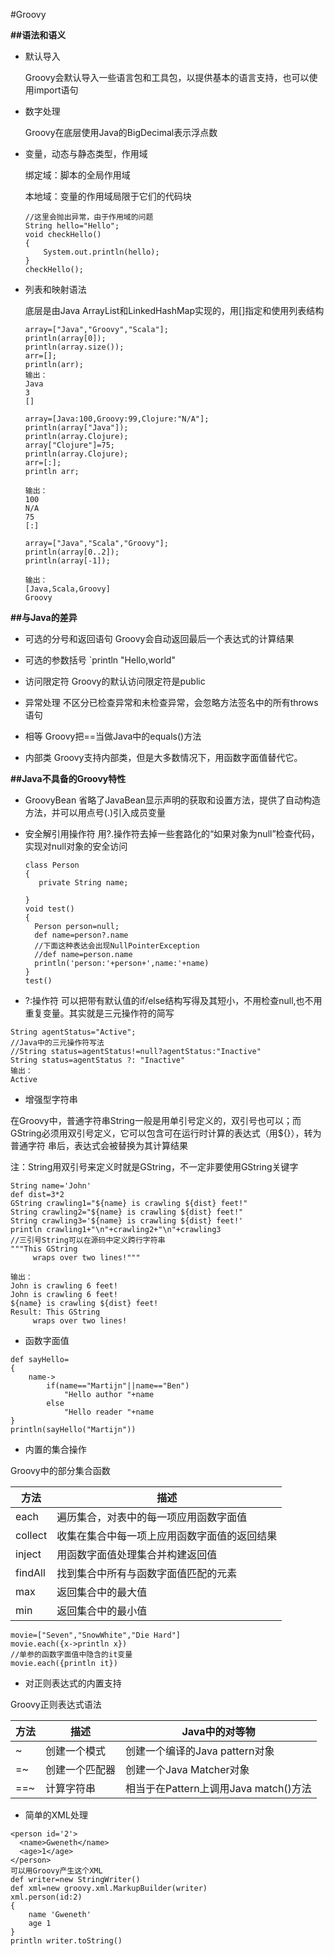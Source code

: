 #Groovy

**##语法和语义**

* 默认导入

  Groovy会默认导入一些语言包和工具包，以提供基本的语言支持，也可以使用import语句
  
* 数字处理

  Groovy在底层使用Java的BigDecimal表示浮点数
  
* 变量，动态与静态类型，作用域

  绑定域：脚本的全局作用域
  
  本地域：变量的作用域局限于它们的代码块
  
  ```
  //这里会抛出异常，由于作用域的问题
  String hello="Hello";
  void checkHello()
  {
      System.out.println(hello);
  }
  checkHello();
  ```

* 列表和映射语法

  底层是由Java ArrayList和LinkedHashMap实现的，用[]指定和使用列表结构
  ```
  array=["Java","Groovy","Scala"];
  println(array[0]);
  println(array.size());
  arr=[];
  println(arr);
  输出：
  Java
  3
  []
  
  array=[Java:100,Groovy:99,Clojure:"N/A"];
  println(array["Java"]);
  println(array.Clojure);
  array["Clojure"]=75;
  println(array.Clojure);
  arr=[:];
  println arr;
  
  输出：
  100
  N/A
  75
  [:]
  
  array=["Java","Scala","Groovy"];
  println(array[0..2]);
  println(array[-1]);

  输出：
  [Java,Scala,Groovy]
  Groovy
  ```
  
**##与Java的差异**

* 可选的分号和返回语句  Groovy会自动返回最后一个表达式的计算结果

* 可选的参数括号
  `println "Hello,world"
  
* 访问限定符   Groovy的默认访问限定符是public

* 异常处理    不区分已检查异常和未检查异常，会忽略方法签名中的所有throws语句

* 相等    Groovy把==当做Java中的equals()方法

* 内部类   Groovy支持内部类，但是大多数情况下，用函数字面值替代它。

**##Java不具备的Groovy特性**

* GroovyBean    省略了JavaBean显示声明的获取和设置方法，提供了自动构造方法，并可以用点号(.)引入成员变量

* 安全解引用操作符    用?.操作符去掉一些套路化的“如果对象为null”检查代码，实现对null对象的安全访问
  ```
  class Person
  {
     private String name;
    
  }
  void test()
  {
    Person person=null;
    def name=person?.name
    //下面这种表达会出现NullPointerException
    //def name=person.name
    println('person:'+person+',name:'+name)
  }
  test()
  ```
  
* ?:操作符    可以把带有默认值的if/else结构写得及其短小，不用检查null,也不用重复变量。其实就是三元操作符的简写
```
String agentStatus="Active";
//Java中的三元操作符写法
//String status=agentStatus!=null?agentStatus:"Inactive"
String status=agentStatus ?: "Inactive"
输出：
Active
```

* 增强型字符串
  
在Groovy中，普通字符串String一般是用单引号定义的，双引号也可以；而GString必须用双引号定义，它可以包含可在运行时计算的表达式（用${}），转为普通字符
串后，表达式会被替换为其计算结果

注：String用双引号来定义时就是GString，不一定非要使用GString关键字
```
String name='John'
def dist=3*2
GString crawling1="${name} is crawling ${dist} feet!"
String crawling2="${name} is crawling ${dist} feet!"
String crawling3='${name} is crawling ${dist} feet!'
println crawling1+"\n"+crawling2+"\n"+crawling3
//三引号String可以在源码中定义跨行字符串
"""This GString
     wraps over two lines!"""
     
输出：
John is crawling 6 feet!
John is crawling 6 feet!
${name} is crawling ${dist} feet!
Result: This GString
     wraps over two lines!
```

* 函数字面值
```
def sayHello=
{    
    name->
        if(name=="Martijn"||name=="Ben")
            "Hello author "+name
        else
            "Hello reader "+name
}
println(sayHello("Martijn"))
```

* 内置的集合操作

Groovy中的部分集合函数

方法        |描述
------------|-----------------------
each    |遍历集合，对表中的每一项应用函数字面值
collect |收集在集合中每一项上应用函数字面值的返回结果
inject  |用函数字面值处理集合并构建返回值
findAll |找到集合中所有与函数字面值匹配的元素
max     |返回集合中的最大值
min     |返回集合中的最小值

```
movie=["Seven","SnowWhite","Die Hard"]
movie.each({x->println x})
//单参的函数字面值中隐含的it变量
movie.each({println it})
```

* 对正则表达式的内置支持

Groovy正则表达式语法

方法      |描述               |Java中的对等物
---------|-------------------|-----------
~ |创建一个模式 |创建一个编译的Java pattern对象
=~|创建一个匹配器|创建一个Java Matcher对象
==~|计算字符串 |相当于在Pattern上调用Java match()方法

* 简单的XML处理
```
<person id='2'>
  <name>Gweneth</name>
  <age>1</age>
</person>
可以用Groovy产生这个XML
def writer=new StringWriter()
def xml=new groovy.xml.MarkupBuilder(writer)
xml.person(id:2)
{
    name 'Gweneth'
    age 1
}
println writer.toString()
```

